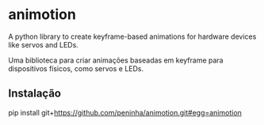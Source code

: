 # animotion

A python library to create keyframe-based animations for hardware devices like servos and LEDs.

Uma biblioteca para criar animações baseadas em keyframe para dispositivos físicos, como servos e LEDs.

## Instalação

pip install git+https://github.com/peninha/animotion.git#egg=animotion